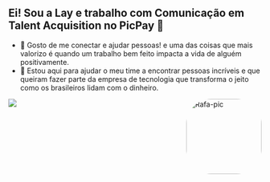## Ei! Sou a Lay e trabalho com Comunicação em Talent Acquisition no PicPay 💚

- 🤗 Gosto de me conectar e ajudar pessoas! e uma das coisas que mais valorizo é quando um trabalho bem feito impacta a vida de alguém positivamente.
- 👯 Estou aqui para ajudar o meu time a encontrar pessoas incríveis e que queiram fazer parte da empresa de tecnologia que transforma o jeito como os brasileiros lidam com o dinheiro.

<div> 
  <a href="https://www.linkedin.com/in/laylaguimaraes/" target="_blank"><img src="https://img.shields.io/badge/-LinkedIn-%230077B5?style=for-the-badge&logo=linkedin&logoColor=white" target="_blank"></a> 
    <img align="right" alt="Rafa-pic" height="150" style="border-radius:50px;" src="https://media.giphy.com/media/929gLCo2WEq8Ftvyrl/giphy.gif">


  </div>
